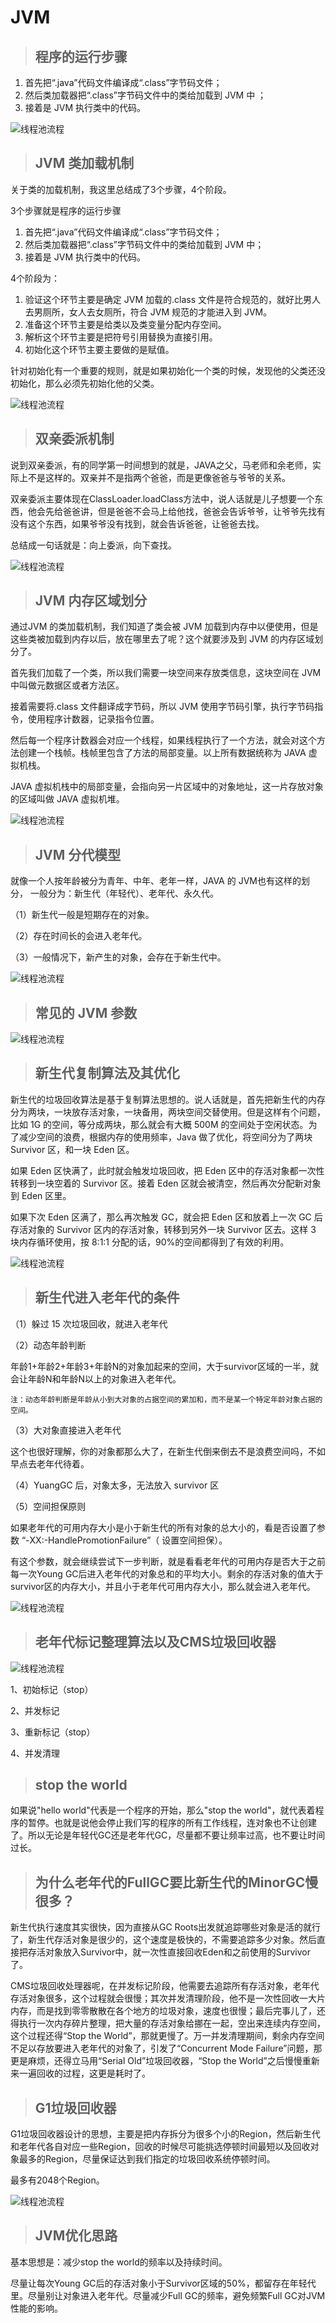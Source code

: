 # JVM

> ## 程序的运行步骤

1. 首先把“.java”代码文件编译成“.class”字节码文件；
2. 然后类加载器把“.class”字节码文件中的类给加载到 JVM 中 ；
3. 接着是 JVM 执行类中的代码。

![线程池流程](media/程序的运行步骤.png)



> ## JVM 类加载机制

关于类的加载机制，我这里总结成了3个步骤，4个阶段。

3个步骤就是程序的运行步骤

1. 首先把“.java”代码文件编译成“.class”字节码文件；
2. 然后类加载器把“.class”字节码文件中的类给加载到 JVM 中；
3. 接着是 JVM 执行类中的代码。

4个阶段为：

1. 验证这个环节主要是确定 JVM 加载的.class 文件是符合规范的，就好比男人去男厕所，女人去女厕所，符合 JVM 规范的才能进入到 JVM。
2. 准备这个环节主要是给类以及类变量分配内存空间。
3. 解析这个环节主要是把符号引用替换为直接引用。
4. 初始化这个环节主要主要做的是赋值。 

针对初始化有一个重要的规则，就是如果初始化一个类的时候，发现他的父类还没初始化，那么必须先初始化他的父类。

![线程池流程](media/JVM类加载机制.png)

> ## 双亲委派机制

说到双亲委派，有的同学第一时间想到的就是，JAVA之父，马老师和余老师，实际上不是这样的。双亲并不是指两个爸爸，而是更像爸爸与爷爷的关系。

双亲委派主要体现在ClassLoader.loadClass方法中，说人话就是儿子想要一个东西，他会先给爸爸讲，但是爸爸不会马上给他找，爸爸会告诉爷爷，让爷爷先找有没有这个东西，如果爷爷没有找到，就会告诉爸爸，让爸爸去找。

总结成一句话就是：向上委派，向下查找。

![线程池流程](media/双亲委派.png)



> ## JVM 内存区域划分

通过JVM 的类加载机制，我们知道了类会被 JVM 加载到内存中以便使用，但是这些类被加载到内存以后，放在哪里去了呢？这个就要涉及到 JVM 的内存区域划分了。

首先我们加载了一个类，所以我们需要一块空间来存放类信息，这块空间在 JVM 中叫做元数据区或者方法区。

接着需要将.class 文件翻译成字节码，所以 JVM 使用字节码引擎，执行字节码指令，使用程序计数器，记录指令位置。

然后每一个程序计数器会对应一个线程，如果线程执行了一个方法，就会对这个方法创建一个栈帧。栈帧里包含了方法的局部变量。以上所有数据统称为 JAVA 虚拟机栈。

JAVA 虚拟机栈中的局部变量，会指向另一片区域中的对象地址，这一片存放对象的区域叫做 JAVA 虚拟机堆。

![线程池流程](media/JVM内存区域划分.png)

> ## JVM 分代模型

就像一个人按年龄被分为青年、中年、老年一样，JAVA 的 JVM也有这样的划分， 一般分为：新生代（年轻代）、老年代、永久代。 

（1）新生代一般是短期存在的对象。

（2）存在时间长的会进入老年代。

（3）一般情况下，新产生的对象，会存在于新生代中。

![线程池流程](media/04_JVM分代模型.png)



> ## 常见的 JVM 参数

![线程池流程](media/05_JVM重要参数.png)

> ## 新生代复制算法及其优化

新生代的垃圾回收算法是基于复制算法思想的。说人话就是，首先把新生代的内存分为两块，一块放存活对象，一块备用，两块空间交替使用。但是这样有个问题，比如 1G 的空间，等分成两块，那么就会有大概 500M 的空间处于空闲状态。为了减少空间的浪费，根据内存的使用频率，Java 做了优化，将空间分为了两块 Survivor 区，和一块 Eden 区。

 如果 Eden 区快满了，此时就会触发垃圾回收，把 Eden 区中的存活对象都一次性转移到一块空着的 Survivor 区。接着 Eden 区就会被清空，然后再次分配新对象到 Eden 区里。

如果下次 Eden 区满了，那么再次触发 GC，就会把 Eden 区和放着上一次 GC 后存活对象的 Survivor 区内的存活对象，转移到另外一块 Survivor 区去。这样 3 块内存循环使用，按 8:1:1 分配的话，90%的空间都得到了有效的利用。

![线程池流程](media/06_新生代复制算法及其优化.png)

> ## 新生代进入老年代的条件

（1）躲过 15 次垃圾回收，就进入老年代

（2）动态年龄判断

年龄1+年龄2+年龄3+年龄N的对象加起来的空间，大于survivor区域的一半，就会让年龄N和年龄N以上的对象进入老年代。

`注：动态年龄判断是年龄从小到大对象的占据空间的累加和，而不是某一个特定年龄对象占据的空间。`

（3）大对象直接进入老年代

这个也很好理解，你的对象都那么大了，在新生代倒来倒去不是浪费空间吗，不如早点去老年代待着。

（4）YuangGC 后，对象太多，无法放入 survivor 区

（5）空间担保原则

如果老年代的可用内存大小是小于新生代的所有对象的总大小的，看是否设置了参数 “-XX:-HandlePromotionFailure”（ 设置空间担保）。



有这个参数，就会继续尝试下一步判断，就是看看老年代的可用内存是否大于之前每一次Young GC后进入老年代的对象总和的平均大小。剩余的存活对象的值大于survivor区的内存大小，并且小于老年代可用内存大小，那么就会进入老年代。

![线程池流程](media/07_新生代进入老年代的条件.png)

> ## 老年代标记整理算法以及CMS垃圾回收器

![线程池流程](media/10_老年代垃圾回收器CMS.png)

1、初始标记（stop）

2、并发标记

3、重新标记（stop）

4、并发清理



> ## stop the world

如果说"hello world"代表是一个程序的开始，那么"stop the world"，就代表着程序的暂停。也就是说他会停止我们写的程序的所有工作线程，连对象也不让创建了。所以无论是年轻代GC还是老年代GC，尽量都不要让频率过高，也不要让时间过长。



> ## 为什么老年代的FullGC要比新生代的MinorGC慢很多？

新生代执行速度其实很快，因为直接从GC Roots出发就追踪哪些对象是活的就行了，新生代存活对象是很少的，这个速度是极快的，不需要追踪多少对象。然后直接把存活对象放入Survivor中，就一次性直接回收Eden和之前使用的Survivor了。

 CMS垃圾回收处理器呢，在并发标记阶段，他需要去追踪所有存活对象，老年代存活对象很多，这个过程就会很慢；其次并发清理阶段，他不是一次性回收一大片内存，而是找到零零散散在各个地方的垃圾对象，速度也很慢；最后完事儿了，还得执行一次内存碎片整理，把大量的存活对象给挪在一起，空出来连续内存空间，这个过程还得“Stop the World”，那就更慢了。万一并发清理期间，剩余内存空间不足以存放要进入老年代的对象了，引发了“Concurrent Mode Failure”问题，那更是麻烦，还得立马用“Serial Old”垃圾回收器，“Stop the World”之后慢慢重新来一遍回收的过程，这更是耗时了。



> ## G1垃圾回收器

G1垃圾回收器设计的思想，主要是把内存拆分为很多个小的Region，然后新生代和老年代各自对应一些Region，回收的时候尽可能挑选停顿时间最短以及回收对象最多的Region，尽量保证达到我们指定的垃圾回收系统停顿时间。 

最多有2048个Region。

![线程池流程](media/12_G1垃圾回收器.png)

> ## JVM优化思路

基本思想是：减少stop the world的频率以及持续时间。 

尽量让每次Young GC后的存活对象小于Survivor区域的50%，都留存在年轻代里。尽量别让对象进入老年代。尽量减少Full GC的频率，避免频繁Full GC对JVM性能的影响。